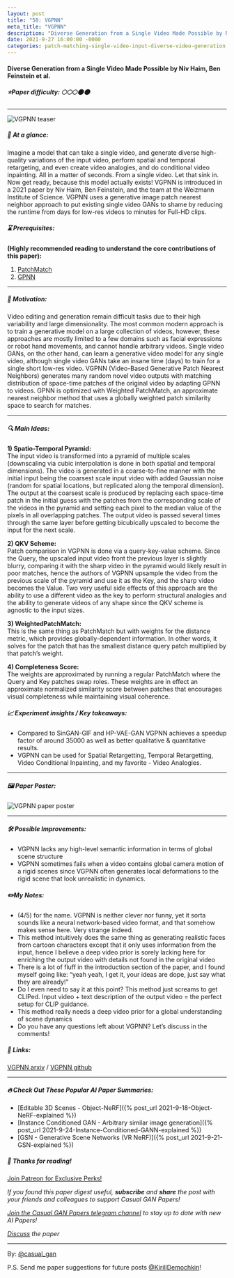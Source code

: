```yaml
---
layout: post
title: "58: VGPNN"
meta_title: "VGPNN"
description: "Diverse Generation from a Single Video Made Possible by Niv Haim, Ben Feinstein et al."
date: 2021-9-27 16:00:00 -0000
categories: patch-matching-single-video-input-diverse-video-generation
---
```


#### Diverse Generation from a Single Video Made Possible by Niv Haim, Ben Feinstein et al.

##### ⭐️Paper difficulty: 🌕🌕🌕🌑🌑

***

![VGPNN teaser](/assets/images/vgpnn_teaser.gif "VGPNN Teaser")

##### 🎯 At a glance:

Imagine a model that can take a single video, and generate diverse high-quality variations of the input video, perform spatial and temporal retargeting, and even create video analogies, and do conditional video inpainting. All in a matter of seconds. From a single video. Let that sink in. Now get ready, because this model actually exists! VGPNN is introduced in a 2021 paper by Niv Haim, Ben Feinstein, and the team at the Weizmann Institute of Science. VGPNN uses a generative image patch nearest neighbor approach to put existing single video GANs to shame by reducing the runtime from days for low-res videos to minutes for Full-HD clips.

##### ⌛️ Prerequisites:

**(Highly recommended reading to understand the core contributions of this paper):**  
1) [PatchMatch](https://gfx.cs.princeton.edu/pubs/Barnes_2009_PAR/patchmatch.pdf)
2) [GPNN](https://arxiv.org/abs/2103.15545)

***

##### 🚀 Motivation:

Video editing and generation remain difficult tasks due to their high variability and large dimensionality. The most common modern approach is to train a generative model on a large collection of videos, however, these approaches are mostly limited to a few domains such as facial expressions or robot hand movements, and cannot handle arbitrary videos. Single video GANs, on the other hand, can learn a generative video model for any single video, although single video GANs take an insane time (days) to train for a single short low-res video. VGPNN (Video-Based Generative Patch Nearest Neighbors) generates many random novel video outputs with matching distribution of space-time patches of the original video by adapting GPNN to videos. GPNN is optimized with Weighted PatchMatch, an approximate nearest neighbor method that uses a globally weighted patch similarity space to search for matches.

***

##### 🔍 Main Ideas:

**1) Spatio-Temporal Pyramid:**  
The input video is transformed into a pyramid of multiple scales (downscaling via cubic interpolation is done in both spatial and temporal dimensions). The video is generated in a coarse-to-fine manner with the initial input being the coarsest scale input video with added Gaussian noise (random for spatial locations, but replicated along the temporal dimension). The output at the coarsest scale is produced by replacing each space-time patch in the initial guess with the patches from the corresponding scale of the videos in the pyramid and setting each pixel to the median value of the pixels in all overlapping patches. The output video is passed several times through the same layer before getting bicubically upscaled to become the input for the next scale.

**2) QKV Scheme:**  
Patch comparison in VGPNN is done via a query-key-value scheme. Since the Query, the upscaled input video front the previous layer is slightly blurry, comparing it with the sharp video in the pyramid would likely result in poor matches, hence the authors of VGPNN upsample the video from the previous scale of the pyramid and use it as the Key, and the sharp video becomes the Value. Two very useful side effects of this approach are the ability to use a different video as the key to perform structural analogies and the ability to generate videos of any shape since the QKV scheme is agnostic to the input sizes.

**3) WeightedPatchMatch:**  
This is the same thing as PatchMatch but with weights for the distance metric, which provides globally-dependent information. In other words, it solves for the patch that has the smallest distance query patch multiplied by that patch’s weight.

**4) Completeness Score:**  
The weights are approximated by running a regular PatchMatch where the Query and Key patches swap roles. These weights are in effect an approximate normalized similarity score between patches that encourages visual completeness while maintaining visual coherence.

##### 📈 Experiment insights / Key takeaways:

- Compared to SinGAN-GIF and HP-VAE-GAN VGPNN achieves a speedup factor of around 35000 as well as better qualitative & quantitative results.
- VGPNN can be used for Spatial Retargetting, Temporal Retargetting, Video Conditional Inpainting, and my favorite - Video Analogies.

***

##### 🖼️ Paper Poster:

![VGPNN paper poster](/assets/images/vgpnn.jpg "VGPNN Paper Poster")

***

##### 🛠 Possible Improvements:

- VGPNN lacks any high-level semantic information in terms of global scene structure
- VGPNN sometimes fails when a video contains global camera motion of a rigid scenes since VGPNN often generates local deformations to the rigid scene that look unrealistic in dynamics.

##### ✏️My Notes:

- (4/5) for the name. VGPNN is neither clever nor funny, yet it sorta sounds like a neural network-based video format, and that somehow makes sense here. Very strange indeed.
- This method intuitively does the same thing as generating realistic faces from cartoon characters except that it only uses information from the input, hence I believe a deep video prior is sorely lacking here for enriching the output video with details not found in the original video
- There is a lot of fluff in the introduction section of the paper, and I found myself going like: “yeah yeah, I get it, your ideas are dope, just say what they are already!”
- Do I even need to say it at this point? This method just screams to get CLIPed. Input video + text description of the output video  = the perfect setup for CLIP guidance.
- This method really needs a deep video prior for a global understanding of scene dynamics
- Do you have any questions left about VGPNN? Let’s discuss in the comments!

##### 🔗 Links:
[VGPNN arxiv](https://nivha.github.io/vgpnn/VGPNN_paper.pdf) / [VGPNN github](https://nivha.github.io/vgpnn/)

***

##### 🔥 Check Out These Popular AI Paper Summaries:
- [Editable 3D Scenes - Object-NeRF]({% post_url 2021-9-18-Object-NeRF-explained %})
- [Instance Conditioned GAN - Arbitrary similar image generation]({% post_url 2021-9-24-Instance-Conditioned-GANN-explained %})
- [GSN - Generative Scene Networks (VR NeRF)]({% post_url 2021-9-21-GSN-explained %})

##### 👋 Thanks for reading!
<a href="https://www.patreon.com/bePatron?u=53448948" data-patreon-widget-type="become-patron-button">Join Patreon for Exclusive Perks!</a><script async src="https://c6.patreon.com/becomePatronButton.bundle.js"></script>

*If you found this paper digest useful, **subscribe** and **share** the post with your friends and colleagues to support Casual GAN Papers!*

*[Join the Casual GAN Papers telegram channel](https://t.me/joinchat/KeutnzlvetRkZGZi) to stay up to date with new AI Papers!*

*[Discuss](https://t.me/casual_gans_chat) the paper*

***

By: [@casual_gan](https://t.me/joinchat/KeutnzlvetRkZGZi)

P.S. Send me paper suggestions for future posts
[@KirillDemochkin](mailto:kdemochkin@gmail.com)!
